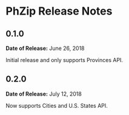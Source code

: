 # PhZip Release Notes

## 0.1.0

__Date of Release:__ June 26, 2018

Initial release and only supports Provinces API.

## 0.2.0

__Date of Release:__ July 12, 2018

Now supports Cities and U.S. States API.